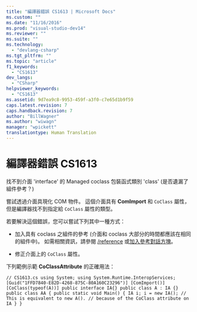 ```yaml
---
title: "編譯器錯誤 CS1613 | Microsoft Docs"
ms.custom: ""
ms.date: "11/16/2016"
ms.prod: "visual-studio-dev14"
ms.reviewer: ""
ms.suite: ""
ms.technology: 
  - "devlang-csharp"
ms.tgt_pltfrm: ""
ms.topic: "article"
f1_keywords: 
  - "CS1613"
dev_langs: 
  - "CSharp"
helpviewer_keywords: 
  - "CS1613"
ms.assetid: 9d7ea9c8-9953-459f-a3f0-c7e65d1b9f59
caps.latest.revision: 7
caps.handback.revision: 7
author: "BillWagner"
ms.author: "wiwagn"
manager: "wpickett"
translationtype: Human Translation
---
```

# 編譯器錯誤 CS1613
找不到介面 'interface' 的 Managed coclass 包裝函式類別 'class' \(是否遺漏了組件參考？\)  
  
 嘗試透過介面具現化 COM 物件。 這個介面具有 **ComImport** 和 `CoClass` 屬性，但是編譯器找不到指定給 `CoClass` 屬性的類型。  
  
 若要解決這個錯誤，您可以嘗試下列其中一種方式：  
  
-   加入具有 coclass 之組件的參考 \(介面和 coclass 大部分的時間都應該在相同的組件中\)。 如需相關資訊，請參閱 [\/reference](../../csharp/language-reference/compiler-options/reference-compiler-option.md) 或[加入參考對話方塊](http://msdn.microsoft.com/zh-tw/2feb0fe2-0805-4cc9-8cba-b0315849dfb7)。  
  
-   修正介面上的 `CoClass` 屬性。  
  
 下列範例示範 **CoClassAttribute** 的正確用法：  
  
```  
// CS1613.cs using System; using System.Runtime.InteropServices; [Guid("1FFD7840-E82D-4268-875C-80A160C23296")] [ComImport()] [CoClass(typeof(A))] public interface IA{} public class A : IA {} public class AA { public static void Main() { IA i; i = new IA(); // This is equivalent to new A(). // because of the CoClass attribute on IA } }  
```
